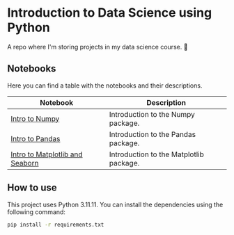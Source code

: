# Introduction to Data Science using Python

A repo where I'm storing projects in my data science course. 🚀

## Notebooks

Here you can find a table with the notebooks and their descriptions.

| Notebook | Description |
| -------- | ----------- |
| [Intro to Numpy](notebooks/Lesson%20II%20-%20Numpy%20Intro.ipynb) | Introduction to the Numpy package. |
| [Intro to Pandas](notebooks/Lesson%20III%20-%20Pandas%20Intro.ipynb) | Introduction to the Pandas package. |
| [Intro to Matplotlib and Seaborn](notebooks/Lesson%20IV%20-%20Matplotlib%20Intro.ipynb) | Introduction to the Matplotlib package. |

## How to use

This project uses Python 3.11.11. You can install the dependencies using the following command:

```bash
pip install -r requirements.txt
```
